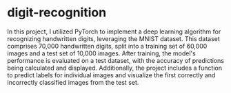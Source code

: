 # digit-recognition

In this project, I utilized PyTorch to implement a deep learning algorithm for recognizing handwritten digits, leveraging the MNIST dataset. This dataset comprises 70,000 handwritten digits, split into a training set of 60,000 images and a test set of 10,000 images. After training, the model's performance is evaluated on a test dataset, with the accuracy of predictions being calculated and displayed. Additionally, the project includes a function to predict labels for individual images and visualize the first correctly and incorrectly classified images from the test set.
